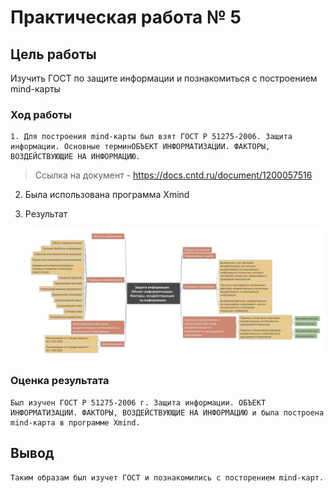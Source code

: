 # Практическая работа № 5

## Цель работы

Изучить ГОСТ по защите информации и познакомиться с построением mind-карты

### Ход работы

    1. Для построения mind-карты был взят ГОСТ Р 51275-2006. Защита информации. Основные терминОБЪЕКТ ИНФОРМАТИЗАЦИИ. ФАКТОРЫ, ВОЗДЕЙСТВУЮЩИЕ НА ИНФОРМАЦИЮ.

>Ссылка на документ - https://docs.cntd.ru/document/1200057516

2. Была использована программа Xmind

3. Результат

    ![](./pics/s1.jpg)

### Оценка результата

    Был изучен ГОСТ Р 51275-2006 г. Защита информации. ОБЪЕКТ ИНФОРМАТИЗАЦИИ. ФАКТОРЫ, ВОЗДЕЙСТВУЮЩИЕ НА ИНФОРМАЦИЮ и была построена mind-карта в программе Xmind.

## Вывод

    Таким образам был изучет ГОСТ и познакомились с посторением mind-карт.